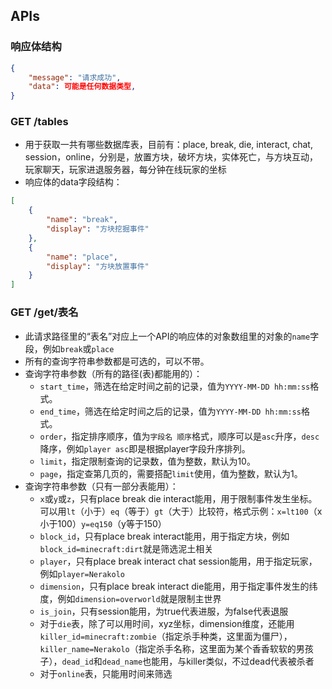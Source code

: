 ## APIs
### 响应体结构
```json
{
    "message": "请求成功",
    "data": 可能是任何数据类型,
}
```
### GET /tables
* 用于获取一共有哪些数据库表，目前有：place, break, die, interact, chat, session，online，分别是，放置方块，破坏方块，实体死亡，与方块互动，玩家聊天，玩家进退服务器，每分钟在线玩家的坐标
* 响应体的data字段结构：
```json
[
    {
        "name": "break",
        "display": "方块挖掘事件"
    },
    {
        "name": "place",
        "display": "方块放置事件"
    }
]
```
### GET /get/表名
* 此请求路径里的“表名”对应上一个API的响应体的对象数组里的对象的`name`字段，例如`break`或`place`
* 所有的查询字符串参数都是可选的，可以不带。
* 查询字符串参数（所有的路径(表)都能用的）：
  * `start_time`，筛选在给定时间之前的记录，值为`YYYY-MM-DD hh:mm:ss`格式。
  * `end_time`，筛选在给定时间之后的记录，值为`YYYY-MM-DD hh:mm:ss`格式。
  * `order`，指定排序顺序，值为`字段名 顺序`格式，顺序可以是`asc`升序，`desc`降序，例如`player asc`即是根据player字段升序排列。
  * `limit`，指定限制查询的记录数，值为整数，默认为10。
  * `page`，指定查第几页的，需要搭配`limit`使用，值为整数，默认为1。
* 查询字符串参数（只有一部分表能用）：
  * `x`或`y`或`z`，只有place break die interact能用，用于限制事件发生坐标。可以用`lt`（小于）`eq`（等于）`gt`（大于）比较符，格式示例：`x=lt100`（x小于100）`y=eq150`（y等于150）
  * `block_id`，只有place break interact能用，用于指定方块，例如`block_id=minecraft:dirt`就是筛选泥土相关
  * `player`，只有place break interact chat session能用，用于指定玩家，例如`player=Nerakolo`
  * `dimension`，只有place break interact die能用，用于指定事件发生的纬度，例如`dimension=overworld`就是限制主世界
  * `is_join`，只有session能用，为true代表进服，为false代表退服
  * 对于`die`表，除了可以用时间，xyz坐标，dimension维度，还能用`killer_id=minecraft:zombie`（指定杀手种类，这里面为僵尸），`killer_name=Nerakolo`（指定杀手名称，这里面为某个香香软软的男孩子），`dead_id`和`dead_name`也能用，与killer类似，不过dead代表被杀者
  * 对于`online`表，只能用时间来筛选
